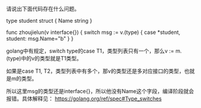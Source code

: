 请说出下面代码存在什么问题。

type student struct {
	Name string
}

func zhoujielun(v interface{}) {
	switch msg := v.(type) {
	case *student, student:
		msg.Name="b"
	}
}





golang中有规定，switch type的case T1，类型列表只有一个，那么v := m.(type)中的v的类型就是T1类型。

如果是case T1, T2，类型列表中有多个，那v的类型还是多对应接口的类型，也就是m的类型。

所以这里msg的类型还是interface{}，所以他没有Name这个字段，编译阶段就会报错。具体解释见： https://golang.org/ref/spec#Type_switches